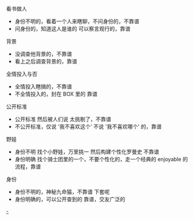 
看书做人
- 身份不明的，看着一个人来瞎聊，不问身份的，不靠谱
- 问身份的，知道这人是谁的 可以察言观行的，靠谱

背景
- 没调查他背景的，不靠谱
- 看上之后调查背景的，靠谱

全情投入与否
- 全情投入瞎搞的，不靠谱
- 不全情投入的，封在 BOX 里的 靠谱

公开标准
- 公开标准 然后被人们说 太挑剔了，不靠谱
- 不公开标准，仅说 '我不喜欢这个' 不说 '我不喜欢哪个' 的，靠谱

野娃
- 身份不明 找个小野娃，万里挑一 然后构建个性化罗曼史 不靠谱
- 身份明确 找个骑士团里的一个，不要个性化的，走一个经典的 enjoyable 的流程，靠谱

身份
- 身份不明的，神秘九命猫，不靠谱 下套呢
- 身份明确的，可以公开查到的 靠谱，交友广泛的




[-](https://github.com/7900ms/000nottheater_deserted_systemsoftware/tree/master/local-window)

